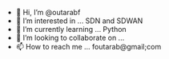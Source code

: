 - 👋 Hi, I’m @outarabf
- 👀 I’m interested in ... SDN and SDWAN
- 🌱 I’m currently learning ... Python
- 💞️ I’m looking to collaborate on ... 
- 📫 How to reach me ... foutarab@gmail;com

<!---
outarabf/outarabf is a ✨ special ✨ repository because its `README.md` (this file) appears on your GitHub profile.
You can click the Preview link to take a look at your changes.
--->
